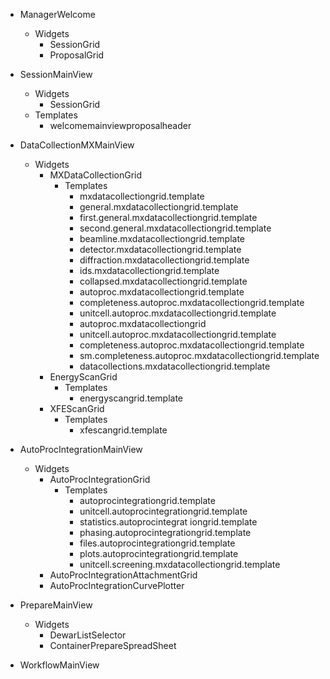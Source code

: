 
* ManagerWelcome
  * Widgets
    * SessionGrid
    * ProposalGrid

* SessionMainView
  * Widgets
    * SessionGrid
  * Templates
    * welcomemainviewproposalheader

* DataCollectionMXMainView
  * Widgets
    * MXDataCollectionGrid
      * Templates
        * mxdatacollectiongrid.template
        * general.mxdatacollectiongrid.template
        * first.general.mxdatacollectiongrid.template
        * second.general.mxdatacollectiongrid.template
        * beamline.mxdatacollectiongrid.template
        * detector.mxdatacollectiongrid.template
        * diffraction.mxdatacollectiongrid.template
        * ids.mxdatacollectiongrid.template
        * collapsed.mxdatacollectiongrid.template
        * autoproc.mxdatacollectiongrid.template
        * completeness.autoproc.mxdatacollectiongrid.template
        * unitcell.autoproc.mxdatacollectiongrid.template
        * autoproc.mxdatacollectiongrid
        * unitcell.autoproc.mxdatacollectiongrid.template
        * completeness.autoproc.mxdatacollectiongrid.template
        * sm.completeness.autoproc.mxdatacollectiongrid.template
        * datacollections.mxdatacollectiongrid.template
    * EnergyScanGrid      
      * Templates
        * energyscangrid.template
    * XFEScanGrid
      * Templates
        * xfescangrid.template

* AutoProcIntegrationMainView
  * Widgets
    * AutoProcIntegrationGrid
      * Templates
        * autoprocintegrationgrid.template 
        * unitcell.autoprocintegrationgrid.template
        * statistics.autoprocintegrat iongrid.template	
        * phasing.autoprocintegrationgrid.template		
        * files.autoprocintegrationgrid.template
        * plots.autoprocintegrationgrid.template
        * unitcell.screening.mxdatacollectiongrid.template
    * AutoProcIntegrationAttachmentGrid
    * AutoProcIntegrationCurvePlotter

* PrepareMainView
  * Widgets
    * DewarListSelector 
    * ContainerPrepareSpreadSheet

* WorkflowMainView

